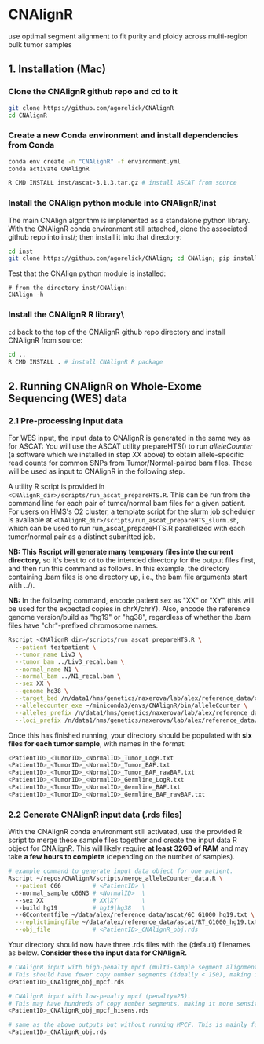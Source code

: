 # CNAlignR
use optimal segment alignment to fit purity and ploidy across multi-region bulk tumor samples


## 1. Installation (Mac)

### Clone the CNAlignR github repo and cd to it
```bash
git clone https://github.com/agorelick/CNAlignR
cd CNAlignR
```

### Create a new Conda environment and install dependencies from Conda
```bash
conda env create -n "CNAlignR" -f environment.yml
conda activate CNAlignR

R CMD INSTALL inst/ascat-3.1.3.tar.gz # install ASCAT from source
```

### Install the CNAlign python module into CNAlignR/inst
The main CNAlign algorithm is implenented as a standalone python library. With the CNAlignR conda environment still attached, clone the associated github repo into inst/; then install it into that directory:

```bash
cd inst
git clone https://github.com/agorelick/CNAlign; cd CNAlign; pip install . --use-pep517
```

Test that the CNAlign python module is installed:
```
# from the directory inst/CNAlign:
CNAlign -h
```

### Install the CNAlignR R library\
`cd` back to the top of the CNAlignR github repo directory and install CNAlignR from source:

```bash
cd ..
R CMD INSTALL . # install CNAlignR R package
```





## 2. Running CNAlignR on Whole-Exome Sequencing (WES) data

### 2.1 Pre-processing input data
For WES input, the input data to CNAlignR is generated in the same way as for ASCAT: You will use the ASCAT utility prepareHTS() to run _alleleCounter_ (a software which we installed in step XX above) to obtain allele-specific read counts for common SNPs from Tumor/Normal-paired bam files. These will be used as input to CNAlignR in the following step.

A utility R script is provided in `<CNAlignR_dir>/scripts/run_ascat_prepareHTS.R`. This can be run from the command line for each pair of tumor/normal bam files for a given patient. For users on HMS's O2 cluster, a template script for the slurm job scheduler is available at `<CNAlignR_dir>/scripts/run_ascat_prepareHTS_slurm.sh`, which can be used to run run_ascat_prepareHTS.R parallelized with each tumor/normal pair as a distinct submitted job. 

**NB: This Rscript will generate many temporary files into the current directory**, so it's best to `cd` to the intended directory for the output files first, and then run this command as follows. In this example, the directory containing .bam files is one directory up, i.e., the bam file arguments start with ../). 

**NB:** In the following command, encode patient sex as "XX" or "XY" (this will be used for the expected copies in chrX/chrY). Also, encode the reference genome version/build as "hg19" or "hg38", regardless of whether the .bam files have "chr"-prefixed chromosome names.

```bash
Rscript <CNAlignR_dir>/scripts/run_ascat_prepareHTS.R \
  --patient testpatient \
  --tumor_name Liv3 \
  --tumor_bam ../Liv3_recal.bam \
  --normal_name N1 \
  --normal_bam ../N1_recal.bam \
  --sex XX \
  --genome hg38 \
  --target_bed /n/data1/hms/genetics/naxerova/lab/alex/reference_data/xgen-exome-hyb-panel/xgen-exome-hyb-panel-v2-targets-hg38.bed \
  --allelecounter_exe ~/miniconda3/envs/CNAlignR/bin/alleleCounter \
  --alleles_prefix /n/data1/hms/genetics/naxerova/lab/alex/reference_data/ascat/G1000_allelesAll_hg38/G1000_alleles_hg38_chr \
  --loci_prefix /n/data1/hms/genetics/naxerova/lab/alex/reference_data/ascat/G1000_lociAll_hg38/G1000_loci_GRCh38_chr
```

Once this has finished running, your directory should be populated with **six files for each tumor sample**, with names in the format:
```bash
<PatientID>_<TumorID>_<NormalID>_Tumor_LogR.txt
<PatientID>_<TumorID>_<NormalID>_Tumor_BAF.txt
<PatientID>_<TumorID>_<NormalID>_Tumor_BAF_rawBAF.txt
<PatientID>_<TumorID>_<NormalID>_Germline_LogR.txt
<PatientID>_<TumorID>_<NormalID>_Germline_BAF.txt
<PatientID>_<TumorID>_<NormalID>_Germline_BAF_rawBAF.txt
```

### 2.2 Generate CNAlignR input data (.rds files)

With the CNAlignR conda environment still activated, use the provided R script to merge these sample files together and create the input data R object for CNAlignR. This will likely require **at least 32GB of RAM** and may take **a few hours to complete** (depending on the number of samples).
```bash
# example command to generate input data object for one patient.
Rscript ~/repos/CNAlignR/scripts/merge_alleleCounter_data.R \
  --patient C66         # <PatientID> \
  --normal_sample c66N3 # <NormalID>  \
  --sex XX              # XX|XY       \
  --build hg19          # hg19|hg38   \
  --GCcontentfile ~/data/alex/reference_data/ascat/GC_G1000_hg19.txt \
  --replictimingfile ~/data/alex/reference_data/ascat/RT_G1000_hg19.txt \
  --obj_file            # <PatientID>_CNAlignR_obj.rds
```

Your directory should now have three .rds files with the (default) filenames as below. **Consider these the input data for CNAlignR.**
```bash
# CNAlignR input with high-penalty mpcf (multi-sample segment alignment, penalty=300).
# This should have fewer copy number segments (ideally < 150), making it easier to fit purity/ploidy in each sample.
<PatientID>_CNAlignR_obj_mpcf.rds         

# CNAlignR input with low-penalty mpcf (penalty=25).
# This may have hundreds of copy number segments, making it more sensitive for focal copy number changes. Use these segments for assigning copy number to specific genes/mutations, based on the purity obtained from the aforementioned high-penalty version.
<PatientID>_CNAlignR_obj_mpcf_hisens.rds

# same as the above outputs but without running MPCF. This is mainly for QC/recovery in case MPCF fails due to excessive time/memory usage. 
<PatientID>_CNAlignR_obj.rds              
```




